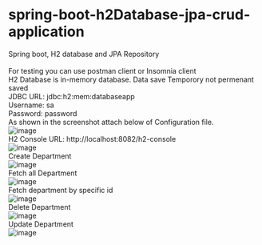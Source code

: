 # spring-boot-h2Database-jpa-crud-application
Spring boot, H2 database and JPA Repository
<br>
<br>
For testing you can use postman client or Insomnia client
<br>
H2 Database is in-memory database. Data save Temporory not permenant saved
<br>
JDBC URL: jdbc:h2:mem:databaseapp
<br>
Username: sa
<br>
Password: password
<br>
As shown in the screenshot attach below of Configuration file.
<br>
![image](https://user-images.githubusercontent.com/36573782/187084667-7b1fd116-e062-44c6-ae23-e5fedb0f7acb.png)
<br>
H2 Console URL: http://localhost:8082/h2-console
<br>
![image](https://user-images.githubusercontent.com/36573782/187084670-762869e8-dcdc-43d0-85a3-1047ae43afe1.png)
<br>
Create Department
<br>
![image](https://user-images.githubusercontent.com/36573782/187088977-ca5709ae-f77f-412f-8686-631696582230.png)
<br>
Fetch all Department
<br>
![image](https://user-images.githubusercontent.com/36573782/187088991-7f7bd38e-dfd8-42e9-94d2-bbcd19e7bbfa.png)
<br>
Fetch department by specific id
<br>
![image](https://user-images.githubusercontent.com/36573782/187088997-94c93dd8-f9cb-4f0f-a386-0feb977059dd.png)
<br>
Delete Department
<br>
![image](https://user-images.githubusercontent.com/36573782/187089006-764a9ebc-1066-4bac-b78e-62ad8d4db051.png)
<br>
Update Department
<br>
![image](https://user-images.githubusercontent.com/36573782/187089243-30fc69d5-4b6c-44ce-9119-823f180b00c7.png)
